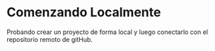 # Comenzando Localmente

Probando crear un proyecto de forma local y luego conectarlo con el repositorio remoto de gitHub.